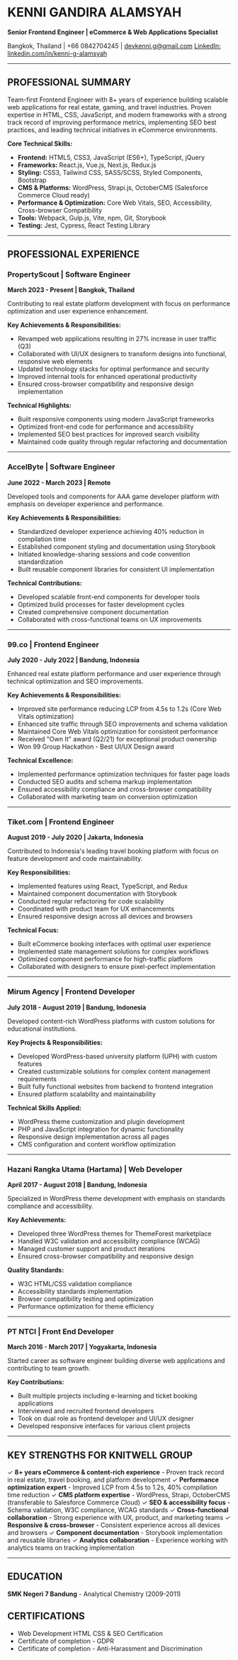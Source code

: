 # KENNI GANDIRA ALAMSYAH
**Senior Frontend Engineer | eCommerce & Web Applications Specialist**

Bangkok, Thailand | +66 0842704245 | devkenni.g@gmail.com
[LinkedIn: linkedin.com/in/kenni-g-alamsyah](https://www.linkedin.com/in/kenni-g-alamsyah)

---

## PROFESSIONAL SUMMARY

Team-first Frontend Engineer with 8+ years of experience building scalable web applications for real estate, gaming, and travel industries. Proven expertise in HTML, CSS, JavaScript, and modern frameworks with a strong track record of improving performance metrics, implementing SEO best practices, and leading technical initiatives in eCommerce environments.

**Core Technical Skills:**
- **Frontend:** HTML5, CSS3, JavaScript (ES6+), TypeScript, jQuery
- **Frameworks:** React.js, Vue.js, Next.js, Redux.js
- **Styling:** CSS3, Tailwind CSS, SASS/SCSS, Styled Components, Bootstrap
- **CMS & Platforms:** WordPress, Strapi.js, OctoberCMS (Salesforce Commerce Cloud ready)
- **Performance & Optimization:** Core Web Vitals, SEO, Accessibility, Cross-browser Compatibility
- **Tools:** Webpack, Gulp.js, Vite, npm, Git, Storybook
- **Testing:** Jest, Cypress, React Testing Library

---

## PROFESSIONAL EXPERIENCE

### PropertyScout | Software Engineer
**March 2023 - Present | Bangkok, Thailand**

Contributing to real estate platform development with focus on performance optimization and user experience enhancement.

**Key Achievements & Responsibilities:**
- Revamped web applications resulting in 27% increase in user traffic (Q3)
- Collaborated with UI/UX designers to transform designs into functional, responsive web elements
- Updated technology stacks for optimal performance and security
- Improved internal tools for enhanced operational productivity
- Ensured cross-browser compatibility and responsive design implementation

**Technical Highlights:**
- Built responsive components using modern JavaScript frameworks
- Optimized front-end code for performance and accessibility
- Implemented SEO best practices for improved search visibility
- Maintained code quality through regular refactoring and documentation

---

### AccelByte | Software Engineer
**June 2022 - March 2023 | Remote**

Developed tools and components for AAA game developer platform with emphasis on developer experience and performance.

**Key Achievements & Responsibilities:**
- Standardized developer experience achieving 40% reduction in compilation time
- Established component styling and documentation using Storybook
- Initiated knowledge-sharing sessions and code convention standardization
- Built reusable component libraries for consistent UI implementation

**Technical Contributions:**
- Developed scalable front-end components for developer tools
- Optimized build processes for faster development cycles
- Created comprehensive component documentation
- Collaborated with cross-functional teams on UX improvements

---

### 99.co | Frontend Engineer
**July 2020 - July 2022 | Bandung, Indonesia**

Enhanced real estate platform performance and user experience through technical optimization and SEO improvements.

**Key Achievements & Responsibilities:**
- Improved site performance reducing LCP from 4.5s to 1.2s (Core Web Vitals optimization)
- Enhanced site traffic through SEO improvements and schema validation
- Maintained Core Web Vitals optimization for consistent performance
- Received "Own It" award (Q2/21) for exceptional product ownership
- Won 99 Group Hackathon - Best UI/UX Design award

**Technical Excellence:**
- Implemented performance optimization techniques for faster page loads
- Conducted SEO audits and schema markup implementation
- Ensured accessibility compliance and cross-browser compatibility
- Collaborated with marketing team on conversion optimization

---

### Tiket.com | Frontend Engineer
**August 2019 - July 2020 | Jakarta, Indonesia**

Contributed to Indonesia's leading travel booking platform with focus on feature development and code maintainability.

**Key Responsibilities:**
- Implemented features using React, TypeScript, and Redux
- Maintained component documentation with Storybook
- Conducted regular refactoring for code scalability
- Coordinated with product team for UX enhancements
- Ensured responsive design across all devices and browsers

**Technical Focus:**
- Built eCommerce booking interfaces with optimal user experience
- Implemented state management solutions for complex workflows
- Optimized component performance for high-traffic platform
- Collaborated with designers to ensure pixel-perfect implementation

---

### Mirum Agency | Frontend Developer
**July 2018 - August 2019 | Bandung, Indonesia**

Developed content-rich WordPress platforms with custom solutions for educational institutions.

**Key Projects & Responsibilities:**
- Developed WordPress-based university platform (UPH) with custom features
- Created customizable solutions for complex content management requirements
- Built fully functional websites from backend to frontend integration
- Ensured platform scalability and maintainability

**Technical Skills Applied:**
- WordPress theme customization and plugin development
- PHP and JavaScript integration for dynamic functionality
- Responsive design implementation across all pages
- CMS configuration and content workflow optimization

---

### Hazani Rangka Utama (Hartama) | Web Developer
**April 2017 - August 2018 | Bandung, Indonesia**

Specialized in WordPress theme development with emphasis on standards compliance and accessibility.

**Key Achievements:**
- Developed three WordPress themes for ThemeForest marketplace
- Handled W3C validation and accessibility compliance (WCAG)
- Managed customer support and product iterations
- Ensured cross-browser compatibility and responsive design

**Quality Standards:**
- W3C HTML/CSS validation compliance
- Accessibility standards implementation
- Browser compatibility testing and optimization
- Performance optimization for theme efficiency

---

### PT NTCI | Front End Developer
**March 2016 - March 2017 | Yogyakarta, Indonesia**

Started career as software engineer building diverse web applications and contributing to team growth.

**Key Contributions:**
- Built multiple projects including e-learning and ticket booking applications
- Interviewed and recruited frontend developers
- Took on dual role as frontend developer and UI/UX designer
- Developed responsive interfaces for various client projects

---

## KEY STRENGTHS FOR KNITWELL GROUP

✓ **8+ years eCommerce & content-rich experience** - Proven track record in real estate, travel booking, and platform development
✓ **Performance optimization expert** - Improved LCP from 4.5s to 1.2s, 40% compilation time reduction
✓ **CMS platform expertise** - WordPress, Strapi, OctoberCMS (transferable to Salesforce Commerce Cloud)
✓ **SEO & accessibility focus** - Schema validation, W3C compliance, WCAG standards
✓ **Cross-functional collaboration** - Strong experience with UX, product, and marketing teams
✓ **Responsive & cross-browser** - Consistent experience across all devices and browsers
✓ **Component documentation** - Storybook implementation and reusable libraries
✓ **Analytics collaboration** - Experience working with analytics teams on tracking implementation

---

## EDUCATION
**SMK Negeri 7 Bandung** - Analytical Chemistry (2009-2011)

## CERTIFICATIONS
- Web Development HTML CSS & SEO Certification
- Certificate of completion - GDPR
- Certificate of completion - Anti-Harassment and Discrimination
